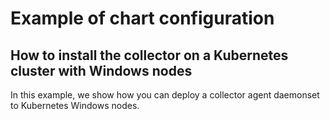 # Example of chart configuration

## How to install the collector on a Kubernetes cluster with Windows nodes

In this example, we show how you can deploy a collector agent daemonset to
Kubernetes Windows nodes.
